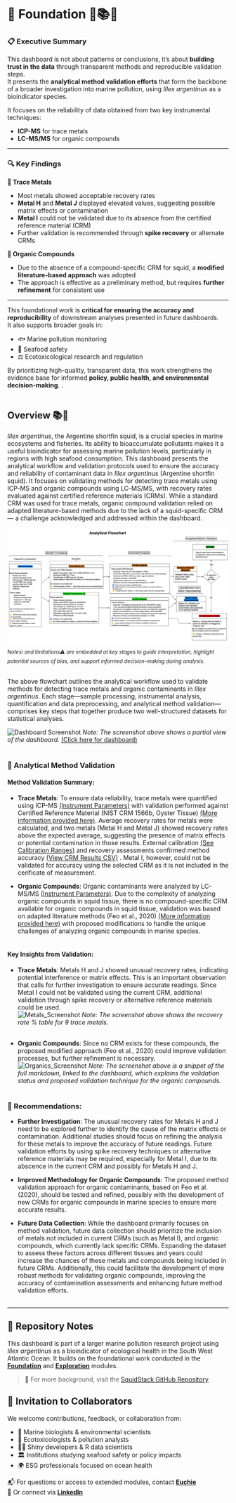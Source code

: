# 🧱 Foundation 🧱📚🦑 

### 📋 Executive Summary

This dashboard is not about patterns or conclusions, it’s about **building trust in the data** through transparent methods and reproducible validation steps.  
It presents the **analytical method validation efforts** that form the backbone of a broader investigation into marine pollution, using *Illex argentinus* as a bioindicator species.

It focuses on the reliability of data obtained from two key instrumental techniques:

- **ICP-MS** for trace metals  
- **LC-MS/MS** for organic compounds  

---

### 🔍 Key Findings

**🧲 Trace Metals**  
- Most metals showed acceptable recovery rates  
- **Metal H** and **Metal J** displayed elevated values, suggesting possible matrix effects or contamination  
- **Metal I** could not be validated due to its absence from the certified reference material (CRM)  
- Further validation is recommended through **spike recovery** or alternate CRMs  

**💊 Organic Compounds**  
- Due to the absence of a compound-specific CRM for squid, a **modified literature-based approach** was adopted  
- The approach is effective as a preliminary method, but requires **further refinement** for consistent use  

---

This foundational work is **critical for ensuring the accuracy and reproducibility** of downstream analyses presented in future dashboards.  
It also supports broader goals in:

- 🐟 Marine pollution monitoring  
- 🧫 Seafood safety  
- ⚖️ Ecotoxicological research and regulation  

By prioritizing high-quality, transparent data, this work strengthens the evidence base for informed **policy, public health, and environmental decision-making**.
.<br><br>

## Overview 📚🦑

*Illex argentinus*, the Argentine shortfin squid, is a crucial species in marine ecosystems and fisheries. Its ability to bioaccumulate pollutants makes it a useful bioindicator for assessing marine pollution levels, particularly in regions with high seafood consumption.
This dashboard presents the analytical workflow and validation protocols used to ensure the accuracy and reliability of contaminant data in *Illex argentinus* (Argentine shortfin squid). It focuses on validating methods for detecting trace metals using ICP-MS and organic compounds using LC-MS/MS, with recovery rates evaluated against certified reference materials (CRMs). While a standard CRM was used for trace metals, organic compound validation relied on adapted literature-based methods due to the lack of a squid-specific CRM — a challenge acknowledged and addressed within the dashboard.<br>

<img src="../docs/Analytical_flowchart.svg" alt="Analytical Workflow">
<sub><i>Notesℹ️ and limitations⚠️ are embedded at key stages to guide interpretation, highlight potential sources of bias, and support informed decision-making during analysis.</i></sub><br><br>

The above flowchart outlines the analytical workflow used to validate methods for detecting trace metals and organic contaminants in *Illex argentinus*. Each stage—sample processing, instrumental analysis, quantification and data preprocessing, and analytical method validation—comprises key steps that together produce two well-structured datasets for statistical analyses. 


![Dashboard Screenshot](https://drive.google.com/uc?export=view&id=1wlEd0oB_0hlqFj3MaKRL7xSZT4bFdS5f)
*Note: The screenshot above shows a partial view of the dashboard.*
[(Click here for dashboard)](https://euchie23.shinyapps.io/foundation/)
<br><br>


### 🧪 Analytical Method Validation<br>

####  Method Validation Summary:

- **Trace Metals**: To ensure data reliability, trace metals were quantified using ICP-MS [(Instrument Parameters)](Methodology/Metals/Instrumnt_Param.pdf) with validation performed against Certified Reference Material (NIST CRM 1566b, Oyster Tissue) [(More information provided here)](https://tsapps.nist.gov/srmext/certificates/1566b.pdf). Average recovery rates for metals were calculated, and two metals (Metal H and Metal J) showed recovery rates above the expected average, suggesting the presence of matrix effects or potential contamination in those results. External calibration [(See Calibration Ranges)](Methodology/Metals/Calib_Stand_Rangs.png) and recovery assessments confirmed method accuracy [(View CRM Results CSV)](https://github.com/Euchie23/SquidStack/blob/main/docs/Metals/recovery_rate.csv)  . Metal I, however, could not be validated for accuracy using the selected CRM as it is not included in the cerificate of measurement.<br>

- **Organic Compounds**: Organic contaminants were analyzed by LC-MS/MS [(Instrument Parameters)](Methodology/Organics/Instrumnt_Params.pdf). Due to the complexity of analyzing organic compounds in squid tissue, there is no compound-specific CRM available for organic compounds in squid tissue, validation was based on adapted literature methods (Feo et al., 2020) [(More information provided here)](Methodology/Organics/Anlyt_Method_Valid_Organics.md) with proposed modifications to handle the unique challenges of analyzing organic compounds in marine species.<br><br>


#### Key Insights from Validation:
- **Trace Metals**: Metals H and J showed unusual recovery rates, indicating potential interference or matrix effects. This is an important observation that calls for further investigation to ensure accurate readings. Since Metal I could not be validated using the current CRM, additional validation through spike recovery or alternative reference materials could be used. <br>
  ![Metals_Screenshot](https://drive.google.com/uc?export=view&id=1qaBRQPlTE93RwNKcS_GHjDqk5YU252wp)
  *Note: The screenshot above shows the recovery rate % table for 9 trace metals.* <br><br>
  
- **Organic Compounds**: Since no CRM exists for these compounds, the proposed modified approach (Feo et al., 2020) could improve validation processes, but further refinement is necessary.<br>
 ![Organics_Screenshot](https://drive.google.com/uc?export=view&id=1-1Lcn3j4kFZKxzO1R5HT6lU6Ir_MxhIR)
*Note: The screenshot above is a snippet of the full markdown, linked to the dashboard, which explains the validation status and proposed validation technique for the organic compounds.*
<br><br>

### 📝 Recommendations:

- **Further Investigation**: The unusual recovery rates for Metals H and J need to be explored further to identify the cause of the matrix effects or contamination. Additional studies should focus on refining the analysis for these metals to improve the accuracy of future readings. Future validation efforts by using spike recovery techniques or alternative reference materials may be required, especially for Metal I, due to its abscence in the current CRM and possibly for Metals H and J.

- **Improved Methodology for Organic Compounds**: The proposed method validation approach for organic contaminants, based on Feo et al. (2020), should be tested and refined, possibly with the development of new CRMs for organic compounds in marine species to ensure more accurate results.

- **Future Data Collection**: While the dashboard primarily focuses on method validation, future data collection should prioritize the inclusion of metals not included in current CRMs (such as Metal I), and organic compounds, which currently lack specific CRMs. Expanding the dataset to assess these factors across different tissues and years could increase the chances of these metals and compounds being included in future CRMs. Additionally, this could facilitate the development of more robust methods for validating organic compounds, improving the accuracy of contamination assessments and enhancing future method validation efforts.<br><br>

---

## 🛂 Repository Notes

This dashboard is part of a larger marine pollution research project using *Illex argentinus* as a bioindicator of ecological health in the South West Atlantic Ocean. It builds on the foundational work conducted in the **[Foundation](https://github.com/Euchie23/SquidStack/tree/main/Foundation)** and **[Exploration](https://github.com/Euchie23/SquidStack/tree/main/Exploration)** modules.

> 📎 For more background, visit the [SquidStack GitHub Repository](https://github.com/Euchie23/SquidStack)


## 🤝 Invitation to Collaborators

We welcome contributions, feedback, or collaboration from:

- 🌊 Marine biologists & environmental scientists
- 🧪 Ecotoxicologists & pollution analysts
- 🧑‍💻 Shiny developers & R data scientists
- 🏛️ Institutions studying seafood safety or policy impacts
- 🌍 ESG professionals focused on ocean health

📬 For questions or access to extended modules, contact **[Euchie](mailto:euchie23@gmail.com)**  
📇 Or connect via **[LinkedIn](https://www.linkedin.com/in/euchiejnpierre/)**  
